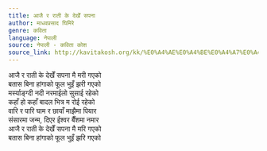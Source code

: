 ```yaml
---
title: आजै र राती के देखेँ सपना
author: माधवप्रसाद घिमिरे
genre: कविता
language: नेपाली
source: नेपाली - कविता कोश
source_link: http://kavitakosh.org/kk/%E0%A4%AE%E0%A4%BE%E0%A4%A7%E0%A4%B5%E0%A4%AA%E0%A5%8D%E0%A4%B0%E0%A4%B8%E0%A4%BE%E0%A4%A6_%E0%A4%98%E0%A4%BF%E0%A4%AE%E0%A4%BF%E0%A4%B0%E0%A5%87
---
```


आजै र राती के देखेँ सपना मै मरी गएको  
बतास बिना हांगाको फूल भुइँ झरी गएको  
मर्स्याङ्ग्दी नदी नरमाईलो सुसाई रहेको  
कहाँ हो कहाँ बादल भित्र म रोई रहेको  
वारि र पारि घाम र छायाँ माझैमा पियार  
संसारमा जन्म, दिएर ईश्वर बैँशमा नमार  
आजै र राती के देखेँ सपना मै मरि गएको  
बतास बिना हांगाको फूल भुइँ झरि गएको
